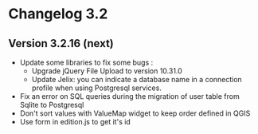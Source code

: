 Changelog 3.2
=============

Version 3.2.16 (next)
---------------------

- Update some libraries to fix some bugs :
    - Upgrade jQuery File Upload to version 10.31.0
    - Update Jelix: you can indicate a database name in a connection profile
      when using Postgresql services. 
- Fix an error on SQL queries during the migration of user table from Sqlite to Postgresql
- Don't sort values with ValueMap widget to keep order defined in QGIS
- Use form in edition.js to get it's id

